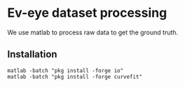 # Ev-eye dataset processing
We use matlab to process raw data to get the ground truth.

## Installation
```angular2html
matlab -batch "pkg install -forge io"
matlab -batch "pkg install -forge curvefit"
```
